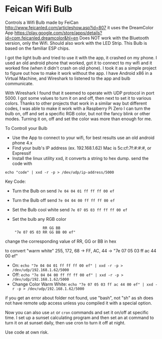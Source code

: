 # Feican Wifi Bulb
Controls a Wifi Bulb made by FeiCan http://www.feicanled.com/articleshow.asp?id=807
it uses the DreamColor App https://play.google.com/store/apps/details?id=com.feicanled.dreamcolor&hl=en
Does NOT work with the Bluetooth version, only the Wifi.  Should also work with the LED Strip.
This Bulb is based on the familiar ESP chips.

I got the light bulb and tried to use it with the app, it crashed on my phone.  I used an old android phone that worked, got it to connect to my wifi and it worked fine (when it didn't crash on old phone). I took it as a simple project to figure out how to make it work without the app.  I have Android x86 in a Virtual Machine, and Wireshark to listened to the app and bulb communicate.

With Wireshark I found that it seemed to operate with UDP protocol in port 5000.
I got some values to turn it on and off, then next to set it to various colors.
Thanks to other projects that work in a similar way but different codes, I was able to make it work with a Raspberry Pi Zero
I can turn the bulb on, off and set a specific RGB color, but not the fancy blink or other modes.  Turning it on, off and set the color was more than enough for me.

To Controll your Bulb
 - Use the App to connect to your wifi, for best results use an old android phone 4.x
 - Find your bulb's IP address (ex. 192.168.1.62) Mac is 5c:cf:7f:#:#:#, or Expressif 
 - Install the linux utility xxd, it converts a string to hex dump.
send the code with

`echo "code" | xxd -r -p > /dev/udp/ip-address/5000`

Key Code:

 - Turn the Bulb on send `7e 04 04 01 ff ff ff 00 ef`
 - Turn the Bulb off send `7e 04 04 00 ff ff ff 00 ef`
 - Set the Bulb cool white send `7e 07 05 03 ff ff ff 00 ef`
 - Set the bulb any RGB color

                     RR GG BB
        "7e 07 05 03 RR GG BB 00 ef"

change the corresponding value of RR, GG or BB in hex

to convert "warm white" 255, 172, 68 -\> FF, AC, 44 -\> "7e 07 05 03 ff ac 44 00 ef"
 - On:
	`echo "7e 04 04 01 ff ff ff 00 ef" | xxd -r -p > /dev/udp/192.168.1.62/5000`
 - Off:
	`echo "7e 04 04 00 ff ff ff 00 ef" | xxd -r -p > /dev/udp/192.168.1.62/5000`
 - Change Color Warm White:
	`echo "7e 07 05 03 ff ac 44 00 ef" | xxd -r -p > /dev/udp/192.168.1.62/5000`

if you get an error about folder not found, use "bash", not "sh" as sh does not have remote udp access unless you compiled it with a special option.

Now you can also use `at` or `cron` commands and set it on/off at specific time.  I set up a sunset calculating program and then set an at command to turn it on at sunset daily, then use cron to turn it off at night.

Use code at own risk.
